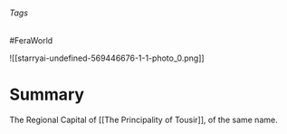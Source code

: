###### Tags

#FeraWorld

![[starryai-undefined-569446676-1-1-photo_0.png]]

# Summary

The Regional Capital of [[The Principality of Tousir]], of the same name.